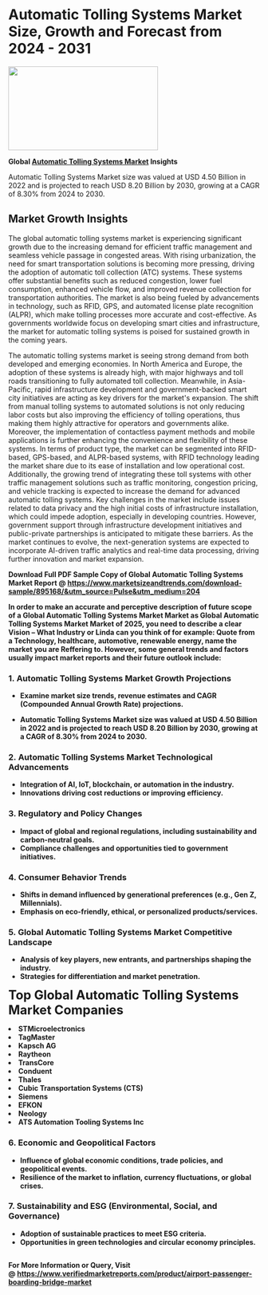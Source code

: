 <H1>Automatic Tolling Systems Market Size, Growth and Forecast from 2024 - 2031</H1><img class="aligncenter size-medium wp-image-584254" src="https://thirdeyenews.in/wp-content/uploads/2024/09/Global-Market-Research-300x168.jpeg" alt="" width="300" height="168" /><p><strong>Global&nbsp;<a href="https://www.marketsizeandtrends.com/download-sample/895168/&amp;utm_source=Pulse&amp;utm_medium=204">Automatic Tolling Systems Market</a> Insights</strong></p><p>Automatic Tolling Systems Market size was valued at USD 4.50 Billion in 2022 and is projected to reach USD 8.20 Billion by 2030, growing at a CAGR of 8.30% from 2024 to 2030.</p><p><h2>Market Growth Insights</h2> <p>The global automatic tolling systems market is experiencing significant growth due to the increasing demand for efficient traffic management and seamless vehicle passage in congested areas. With rising urbanization, the need for smart transportation solutions is becoming more pressing, driving the adoption of automatic toll collection (ATC) systems. These systems offer substantial benefits such as reduced congestion, lower fuel consumption, enhanced vehicle flow, and improved revenue collection for transportation authorities. The market is also being fueled by advancements in technology, such as RFID, GPS, and automated license plate recognition (ALPR), which make tolling processes more accurate and cost-effective. As governments worldwide focus on developing smart cities and infrastructure, the market for automatic tolling systems is poised for sustained growth in the coming years.</p> <p><strong></strong></p> <p>The automatic tolling systems market is seeing strong demand from both developed and emerging economies. In North America and Europe, the adoption of these systems is already high, with major highways and toll roads transitioning to fully automated toll collection. Meanwhile, in Asia-Pacific, rapid infrastructure development and government-backed smart city initiatives are acting as key drivers for the market's expansion. The shift from manual tolling systems to automated solutions is not only reducing labor costs but also improving the efficiency of tolling operations, thus making them highly attractive for operators and governments alike. Moreover, the implementation of contactless payment methods and mobile applications is further enhancing the convenience and flexibility of these systems. In terms of product type, the market can be segmented into RFID-based, GPS-based, and ALPR-based systems, with RFID technology leading the market share due to its ease of installation and low operational cost. Additionally, the growing trend of integrating these toll systems with other traffic management solutions such as traffic monitoring, congestion pricing, and vehicle tracking is expected to increase the demand for advanced automatic tolling systems. Key challenges in the market include issues related to data privacy and the high initial costs of infrastructure installation, which could impede adoption, especially in developing countries. However, government support through infrastructure development initiatives and public-private partnerships is anticipated to mitigate these barriers. As the market continues to evolve, the next-generation systems are expected to incorporate AI-driven traffic analytics and real-time data processing, driving further innovation and market expansion. <p><strong></p><p><span class=""><strong>Download Full PDF Sample Copy of Global Automatic Tolling Systems Market Report</strong> @ <a href="https://www.marketsizeandtrends.com/download-sample/895168/&amp;utm_source=Pulse&amp;utm_medium=204" target="_blank">https://www.marketsizeandtrends.com/download-sample/895168/&amp;utm_source=Pulse&amp;utm_medium=204</a></span></p><p>In order to make an accurate and perceptive description of future scope of a Global&nbsp;Automatic Tolling Systems Market Market as Global&nbsp;Automatic Tolling Systems Market Market of 2025, you need to describe a clear Vision &ndash; What Industry or Linda can you think of for example: Quote from a Technology, healthcare, automotive, renewable energy, name the market you are Reffering to. However, some general trends and factors usually impact market reports and their future outlook include:</p><h3>1.&nbsp;<strong>Automatic Tolling Systems Market Growth Projections</strong></h3><ul><li>Examine market size trends, revenue estimates and CAGR (Compounded Annual Growth Rate) projections.</li><li><p>Automatic Tolling Systems Market size was valued at USD 4.50 Billion in 2022 and is projected to reach USD 8.20 Billion by 2030, growing at a CAGR of 8.30% from 2024 to 2030.</p></li></ul><h3>2.&nbsp;<strong>Automatic Tolling Systems Market Technological Advancements</strong></h3><ul><li>Integration of AI, IoT, blockchain, or automation in the industry.</li><li>Innovations driving cost reductions or improving efficiency.</li></ul><h3>3.&nbsp;<strong>Regulatory and Policy Changes</strong></h3><ul><li>Impact of global and regional regulations, including sustainability and carbon-neutral goals.</li><li>Compliance challenges and opportunities tied to government initiatives.</li></ul><h3>4.&nbsp;<strong>Consumer Behavior Trends</strong></h3><ul><li>Shifts in demand influenced by generational preferences (e.g., Gen Z, Millennials).</li><li>Emphasis on eco-friendly, ethical, or personalized products/services.</li></ul><h3>5.&nbsp;<strong>Global Automatic Tolling Systems Market Competitive Landscape</strong></h3><ul><li>Analysis of key players, new entrants, and partnerships shaping the industry.</li><li>Strategies for differentiation and market penetration.</li></ul><p data-pm-slice="1 1 []"><span style="color: inherit; font-family: inherit; font-size: 25px;">Top Global Automatic Tolling Systems Market Companies</span></p><div class="" data-test-id=""><p><li>STMicroelectronics</li><li> TagMaster</li><li> Kapsch AG</li><li> Raytheon</li><li> TransCore</li><li> Conduent</li><li> Thales</li><li> Cubic Transportation Systems (CTS)</li><li> Siemens</li><li> EFKON</li><li> Neology</li><li> ATS Automation Tooling Systems Inc</li></p></div><h3>6.&nbsp;<strong>Economic and Geopolitical Factors</strong></h3><ul><li>Influence of global economic conditions, trade policies, and geopolitical events.</li><li>Resilience of the market to inflation, currency fluctuations, or global crises.</li></ul><h3>7.&nbsp;<strong>Sustainability and ESG (Environmental, Social, and Governance)</strong></h3><ul><li>Adoption of sustainable practices to meet ESG criteria.</li><li>Opportunities in green technologies and circular economy principles.</li></ul><h2><strong style="font-size: 14px;">For More Information or Query, Visit @&nbsp;</strong><a style="background-color: #ffffff; font-size: 14px;" href="https://www.marketsizeandtrends.com/report/automatic-tolling-systems-market-/" target="_blank">https://www.verifiedmarketreports.com/product/airport-passenger-boarding-bridge-market</a></h2>
